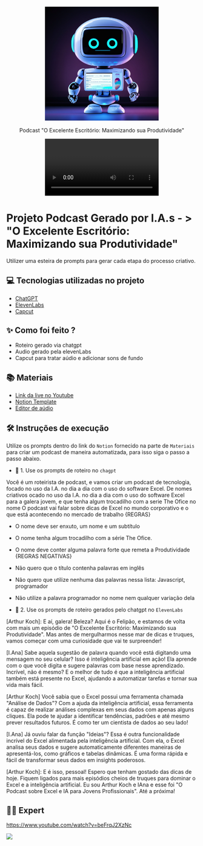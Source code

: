 <p align="center">
<img 
    src="./assets/5dbdb65c-9e39-474d-be05-807270bd85b4.png"
    width="300"
/>
</p>

<p align="center">
    Podcast "O Excelente Escritório: Maximizando sua Produtividade"
</p>

<div align="center">
    <Video e Audio src="https://www.youtube.com/watch?v=beFrqJ2XzNc" controls title="Podcast IA_Excel"></audio>
</div>

# Projeto Podcast Gerado por I.A.s - > "O Excelente Escritório: Maximizando sua Produtividade"

Utilizer uma esteira de prompts para gerar cada etapa do processo criativo.

## 💻 Tecnologias utilizadas no projeto

- [ChatGPT](https://chat.openai.com/) 
- [ElevenLabs](https://beta.elevenlabs.io/)
- [Capcut](https://www.capcut.com/pt-br/)

## ✨ Como foi feito ?

- Roteiro gerado via chatgpt
- Audio gerado pela elevenLabs
- Capcut para tratar aúdio e adicionar sons de fundo

## 📚 Materiais

- [Link da live no Youtube](https://www.youtube.com)
- [Notion Template](https://helpful-jump-17b.notion.site/PAS-Podcast-AI-Studio-210489e15d7a4a73b743bb159e45d06f?pvs=4)
- [Editor de aúdio](https://www.capcut.com/editor?from_page=landing_page&__action_from=picture_V%C3%ADdeos%20profissionais%20em%20minutos,%20n%C3%A3o%20em%20horas.)


## 🛠️ Instruções de execução

Utilize os prompts dentro do link do `Notion` fornecido na parte de `Materiais` para criar um podcast de maneira automatizada, para isso siga o passo a passo abaixo.

- 🤖 1. Use os prompts de roteiro no `chagpt`

Você é um roteirista de podcast, e vamos criar um podcast de tecnologia, focado no uso da I.A. no dia a dia com o uso do software Excel. De nomes criativos ocado no uso da I.A. no dia a dia com o uso do software Excel para a galera jovem, e que tenha algum trocadilho com a serie The Ofice no nome
O podcast vai falar sobre dicas de Excel no mundo corporativo e o que está acontecendo no mercado de trabalho
{REGRAS}
- O nome deve ser enxuto, um nome e um subtítulo
- O nome tenha algum trocadilho com a série The Ofice.
- O nome deve conter alguma palavra forte que remeta a Produtividade
{REGRAS NEGATIVAS}
- Não quero que o título contenha palavras em inglês
- Não quero que utilize nenhuma das palavras nessa lista: Javascript, programador
- Não utilize a palavra programador no nome nem qualquer variação dela

- 🤖 2. Use os prompts de roteiro gerados pelo chatgpt no  `ElevenLabs`

[Arthur Koch]:
E aí, galera! Beleza? Aqui é o Felipão, e estamos de volta com mais um episódio de "O Excelente Escritório: Maximizando sua Produtividade". Mas antes de mergulharmos nesse mar de dicas e truques, vamos começar com uma curiosidade que vai te surpreender!

[I.Ana]
Sabe aquela sugestão de palavra quando você está digitando uma mensagem no seu celular? Isso é inteligência artificial em ação! Ela aprende com o que você digita e sugere palavras com base nesse aprendizado. Incrível, não é mesmo? E o melhor de tudo é que a inteligência artificial também está presente no Excel, ajudando a automatizar tarefas e tornar sua vida mais fácil.

[Arthur Koch]
Você sabia que o Excel possui uma ferramenta chamada "Análise de Dados"? Com a ajuda da inteligência artificial, essa ferramenta é capaz de realizar análises complexas em seus dados com apenas alguns cliques. Ela pode te ajudar a identificar tendências, padrões e até mesmo prever resultados futuros. É como ter um cientista de dados ao seu lado!

[I.Ana]
Já ouviu falar da função "Ideias"? Essa é outra funcionalidade incrível do Excel alimentada pela inteligência artificial. Com ela, o Excel analisa seus dados e sugere automaticamente diferentes maneiras de apresentá-los, como gráficos e tabelas dinâmicas. É uma forma rápida e fácil de transformar seus dados em insights poderosos.

[Arthur Koch]:
E é isso, pessoal! Espero que tenham gostado das dicas de hoje. Fiquem ligados para mais episódios cheios de truques para dominar o Excel e a inteligência artificial. Eu sou Arthur Koch e IAna e esse foi "O Podcast sobre Excel e IA para Jovens Profissionais". Até a próxima!


## 👨‍💻 Expert

https://www.youtube.com/watch?v=beFrqJ2XzNc

<p>
    <img 
      align=left 
      margin=10 
      width=80 
      src="https://avatars.githubusercontent.com/u/37452836?v=4"
    />

</p>
<br/><br/>
<p>


